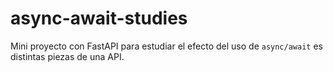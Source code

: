 # async-await-studies
Mini proyecto con FastAPI para estudiar el efecto del uso de `async/await` es distintas piezas de una API.
